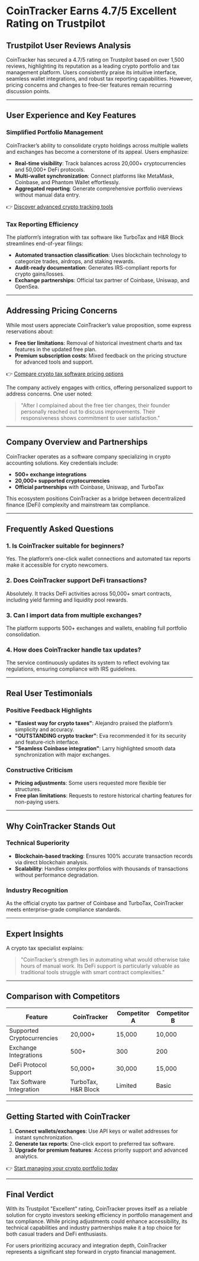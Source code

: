 # CoinTracker Earns 4.7/5 Excellent Rating on Trustpilot  

## Trustpilot User Reviews Analysis  

CoinTracker has secured a 4.7/5 rating on Trustpilot based on over 1,500 reviews, highlighting its reputation as a leading crypto portfolio and tax management platform. Users consistently praise its intuitive interface, seamless wallet integrations, and robust tax reporting capabilities. However, pricing concerns and changes to free-tier features remain recurring discussion points.  

---

## User Experience and Key Features  

### Simplified Portfolio Management  
CoinTracker’s ability to consolidate crypto holdings across multiple wallets and exchanges has become a cornerstone of its appeal. Users emphasize:  
- **Real-time visibility**: Track balances across 20,000+ cryptocurrencies and 50,000+ DeFi protocols.  
- **Multi-wallet synchronization**: Connect platforms like MetaMask, Coinbase, and Phantom Wallet effortlessly.  
- **Aggregated reporting**: Generate comprehensive portfolio overviews without manual data entry.  

👉 [Discover advanced crypto tracking tools](https://bit.ly/okx-bonus)  

### Tax Reporting Efficiency  
The platform’s integration with tax software like TurboTax and H&R Block streamlines end-of-year filings:  
- **Automated transaction classification**: Uses blockchain technology to categorize trades, airdrops, and staking rewards.  
- **Audit-ready documentation**: Generates IRS-compliant reports for crypto gains/losses.  
- **Exchange partnerships**: Official tax partner of Coinbase, Uniswap, and OpenSea.  

---

## Addressing Pricing Concerns  

While most users appreciate CoinTracker’s value proposition, some express reservations about:  
- **Free tier limitations**: Removal of historical investment charts and tax features in the updated free plan.  
- **Premium subscription costs**: Mixed feedback on the pricing structure for advanced tools and support.  

👉 [Compare crypto tax software pricing options](https://bit.ly/okx-bonus)  

The company actively engages with critics, offering personalized support to address concerns. One user noted:  
> "After I complained about the free tier changes, their founder personally reached out to discuss improvements. Their responsiveness shows commitment to user satisfaction."  

---

## Company Overview and Partnerships  

CoinTracker operates as a software company specializing in crypto accounting solutions. Key credentials include:  
- **500+ exchange integrations**  
- **20,000+ supported cryptocurrencies**  
- **Official partnerships** with Coinbase, Uniswap, and TurboTax  

This ecosystem positions CoinTracker as a bridge between decentralized finance (DeFi) complexity and mainstream tax compliance.  

---

## Frequently Asked Questions  

### 1. Is CoinTracker suitable for beginners?  
Yes. The platform’s one-click wallet connections and automated tax reports make it accessible for crypto newcomers.  

### 2. Does CoinTracker support DeFi transactions?  
Absolutely. It tracks DeFi activities across 50,000+ smart contracts, including yield farming and liquidity pool rewards.  

### 3. Can I import data from multiple exchanges?  
The platform supports 500+ exchanges and wallets, enabling full portfolio consolidation.  

### 4. How does CoinTracker handle tax updates?  
The service continuously updates its system to reflect evolving tax regulations, ensuring compliance with IRS guidelines.  

---

## Real User Testimonials  

### Positive Feedback Highlights  
- **"Easiest way for crypto taxes"**: Alejandro praised the platform’s simplicity and accuracy.  
- **"OUTSTANDING crypto tracker"**: Eva recommended it for its security and feature-rich interface.  
- **"Seamless Coinbase integration"**: Larry highlighted smooth data synchronization with major exchanges.  

### Constructive Criticism  
- **Pricing adjustments**: Some users requested more flexible tier structures.  
- **Free plan limitations**: Requests to restore historical charting features for non-paying users.  

---

## Why CoinTracker Stands Out  

### Technical Superiority  
- **Blockchain-based tracking**: Ensures 100% accurate transaction records via direct blockchain analysis.  
- **Scalability**: Handles complex portfolios with thousands of transactions without performance degradation.  

### Industry Recognition  
As the official crypto tax partner of Coinbase and TurboTax, CoinTracker meets enterprise-grade compliance standards.  

---

## Expert Insights  

A crypto tax specialist explains:  
> "CoinTracker’s strength lies in automating what would otherwise take hours of manual work. Its DeFi support is particularly valuable as traditional tools struggle with smart contract complexities."  

---

## Comparison with Competitors  

| Feature                | CoinTracker | Competitor A | Competitor B |  
|------------------------|-------------|--------------|--------------|  
| Supported Cryptocurrencies | 20,000+      | 15,000       | 10,000       |  
| Exchange Integrations  | 500+        | 300          | 200          |  
| DeFi Protocol Support  | 50,000+     | 30,000       | 15,000       |  
| Tax Software Integration | TurboTax, H&R Block | Limited | Basic |  

---

## Getting Started with CoinTracker  

1. **Connect wallets/exchanges**: Use API keys or wallet addresses for instant synchronization.  
2. **Generate tax reports**: One-click export to preferred tax software.  
3. **Upgrade for premium features**: Access priority support and advanced analytics.  

👉 [Start managing your crypto portfolio today](https://bit.ly/okx-bonus)  

---

## Final Verdict  

With its Trustpilot "Excellent" rating, CoinTracker proves itself as a reliable solution for crypto investors seeking efficiency in portfolio management and tax compliance. While pricing adjustments could enhance accessibility, its technical capabilities and industry partnerships make it a top choice for both casual traders and DeFi enthusiasts.  

For users prioritizing accuracy and integration depth, CoinTracker represents a significant step forward in crypto financial management.
